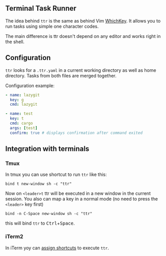 ## Terminal Task Runner

The idea behind `ttr` is the same as behind Vim [WhichKey](https://github.com/folke/which-key.nvim). It allows you to run tasks using simple one character codes.

The main difference is ttr doesn't depend on any editor and works right in the shell.

## Configuration

`ttr` looks for a `.ttr.yaml` in a current working directory as well as home directory. Tasks from both files are merged together.

Configuration example:

```yaml
- name: lazygit
  key: g
  cmd: lazygit

- name: test
  key: t
  cmd: cargo
  args: [test]
  confirm: true # displays confirmation after command exited
```

## Integration with terminals

### Tmux

In tmux you can use shortcut to run `ttr` like this:

```
bind t new-window sh -c "ttr"
```

Now on `<leader>t` ttr will be executed in a new window in the current session. You also can map a key in a normal mode (no need to press the `<leader>` key first)

```
bind -n C-Space new-window sh -c "ttr"
```

this will bind `ttr` to <kbd>Ctrl</kbd>+<kbd>Space</kbd>.

### iTerm2

In iTerm yoy can [assign shortcuts](https://stackoverflow.com/questions/67222677/keyboard-shortcut-to-execute-a-shell-command-in-iterm2) to execute `ttr`.